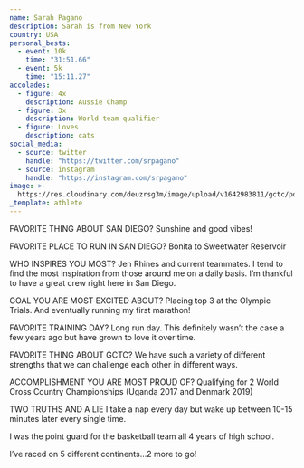 ```yaml
---
name: Sarah Pagano
description: Sarah is from New York
country: USA
personal_bests:
  - event: 10k
    time: "31:51.66"
  - event: 5k
    time: "15:11.27"
accolades:
  - figure: 4x
    description: Aussie Champ
  - figure: 3x
    description: World team qualifier
  - figure: Loves
    description: cats
social_media:
  - source: twitter
    handle: "https://twitter.com/srpagano"
  - source: instagram
    handle: "https://instagram.com/srpagano"
image: >-
  https://res.cloudinary.com/deuzrsg3m/image/upload/v1642983811/gctc/portraits/Portraits-52_xgdpn8.jpg
_template: athlete
---
```


FAVORITE THING ABOUT SAN DIEGO?
Sunshine and good vibes!

FAVORITE PLACE TO RUN IN SAN DIEGO?
Bonita to Sweetwater Reservoir

WHO INSPIRES YOU MOST?
Jen Rhines and current teammates. I tend to find the most inspiration from those around me on a daily basis. I’m thankful to have a great crew right here in San Diego.

GOAL YOU ARE MOST EXCITED ABOUT?
Placing top 3 at the Olympic Trials. And eventually running my first marathon!

FAVORITE TRAINING DAY?
Long run day. This definitely wasn’t the case a few years ago but have grown to love it over time.

FAVORITE THING ABOUT GCTC?
We have such a variety of different strengths that we can challenge each other in different ways.

ACCOMPLISHMENT YOU ARE MOST PROUD OF?
Qualifying for 2 World Cross Country Championships (Uganda 2017 and Denmark 2019)

TWO TRUTHS AND A LIE
I take a nap every day but wake up between 10-15 minutes later every single time.

I was the point guard for the basketball team all 4 years of high school.

I’ve raced on 5 different continents...2 more to go!
